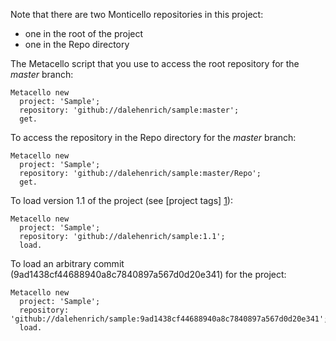 Note that there are two Monticello repositories in this project:

 * one in the root of the project
 * one in the Repo directory

The Metacello script that you use to access the root repository for the *master* branch:

```Smalltalk
Metacello new 
  project: 'Sample';
  repository: 'github://dalehenrich/sample:master'; 
  get.
```

To access the repository in the Repo directory for the *master* branch:

```Smalltalk
Metacello new 
  project: 'Sample'; 
  repository: 'github://dalehenrich/sample:master/Repo'; 
  get.
```

To load version 1.1 of the project (see [project tags] [1]):

```Smalltalk
Metacello new 
  project: 'Sample';
  repository: 'github://dalehenrich/sample:1.1';
  load.
```

To load an arbitrary commit (9ad1438cf44688940a8c7840897a567d0d20e341) for the project:

```Smalltalk
Metacello new 
  project: 'Sample';
  repository: 'github://dalehenrich/sample:9ad1438cf44688940a8c7840897a567d0d20e341';
  load.
```

[1]: https://github.com/dalehenrich/sample/tags